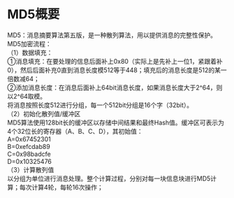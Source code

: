 # MD5概要
MD5：消息摘要算法第五版，是一种散列算法，用以提供消息的完整性保护。   
MD5加密流程：    
（1）数据填充：    
①消息填充：在要处理的信息后面补上0x80（实际上是先补上一位1，紧跟着补0），然后后面补充0直到消息长度模512等于448；填充后的消息长度是512的某一倍数减64；    
②添加消息长度：在消息后面补上64bit消息长度，如果消息长度大于2^64，则以2^64取模。   
将消息按照长度512进行分组，每一个512bit分组是16个字（32bit）。   
（2）初始化散列值/缓冲区   
MD5算法使用128bit长的缓冲区以存储中间结果和最终Hash值。缓冲区可表示为4个32位长的寄存器（A、B、C、D），其初始值：    
A=0x67452301    
B=0xefcdab89    
C=0x98badcfe    
D=0x10325476    
（3）计算散列值    
以分组为单位进行消息处理。整个计算过程，分别对每一块信息块进行MD5计算；每次计算4轮，每轮16次操作；    
